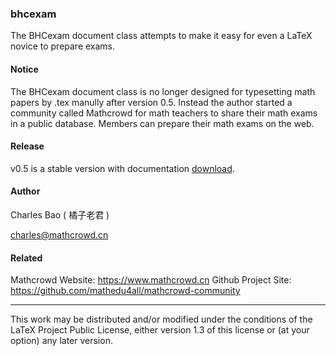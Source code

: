 ### bhcexam
The BHCexam document class attempts to make it easy for even a LaTeX novice to prepare exams.

#### Notice

The BHCexam document class is no longer designed for typesetting math papers by .tex manully after version 0.5. Instead the author started a community  called Mathcrowd for math teachers to share their math exams in a public database. Members can prepare their math exams on the web.

#### Release

v0.5 is a stable version with documentation [download](https://github.com/mathedu4all/bhcexam/releases/download/v0.5/bhcexam.zip).

#### Author

Charles Bao ( 橘子老君 )

charles@mathcrowd.cn

#### Related

Mathcrowd Website: https://www.mathcrowd.cn
Github Project Site: https://github.com/mathedu4all/mathcrowd-community

------

This work may be distributed and/or modified under the conditions of
the LaTeX Project Public License, either version 1.3 of this license
or (at your option) any later version.

